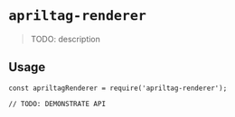 # `apriltag-renderer`

> TODO: description

## Usage

```
const apriltagRenderer = require('apriltag-renderer');

// TODO: DEMONSTRATE API
```
